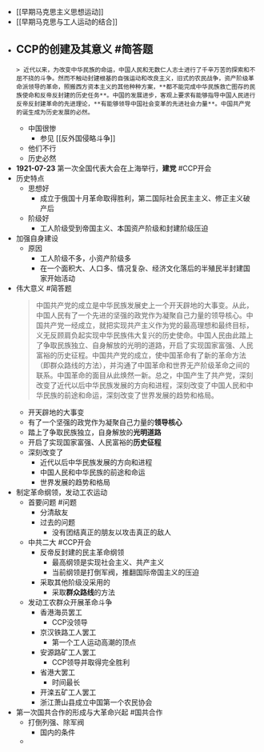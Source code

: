 - [[早期马克思主义思想运动]]
- [[早期马克思与工人运动的结合]]
- CCP的创建及其意义 #简答题
	-
	  > 近代以来，为改变中华民族的命运，中国人民和无数仁人志士进行了千辛万苦的探索和不屈不挠的斗争。然而不触动封建根基的自强运动和改良主义，旧式的农民战争，资产阶级革命派领导的革命，照搬西方资本主义的其他种种方案，**都不能完成中华民族救亡图存的民族使命和反帝反封建的历史任务**。中国的发展进步，客观上要求有能够指导中国人民进行反帝反封建革命的先进理论，**有能够领导中国社会变革的先进社会力量**。中国共产党的诞生成为历史发展的必然。
	- 中国很惨
		- 参见 [[反外国侵略斗争]]
	- 他们不行
	- 历史必然
- **1921-07-23** 第一次全国代表大会在上海举行，**建党** #CCP开会
- 历史特点
	- 思想好
		- 成立于俄国十月革命取得胜利，第二国际社会民主主义、修正主义破产后
	- 阶级好
		- 工人阶级受到帝国主义、本国资产阶级和封建阶级压迫
- 加强自身建设
	- 原因
		- 工人阶级不多，小资产阶级多
		- 在一个面积大、人口多、情况复杂、经济文化落后的半殖民半封建国家开始活动
- 伟大意义 #简答题
  > 中国共产党的成立是中华民族发展史上一个开天辟地的大事变。从此，中国人民有了一个先进的坚强的政党作为凝聚自己力量的领导核心。中国共产党一经成立，就把实现共产主义作为党的最高理想和最终目标，义无反顾肩负起实现中华民族伟大复兴的历史使命。中国人民由此踏上了争取民族独立、自身解放的光明的道路，开启了实现国家富强、人民富裕的历史征程。中国共产党的成立，使中国革命有了新的革命方法（即群众路线的方法），并沟通了中国革命和世界无产阶级革命之间的联系。中国革命的面目从此焕然一新。总之，中国产生了共产党，深刻改变了近代以后中华民族发展的方向和进程，深刻改变了中国人民和中华民族的前途和命运，深刻改变了世界发展的趋势和格局。
	- 开天辟地的大事变
	- 有了一个坚强的政党作为凝聚自己力量的**领导核心**
	- 踏上了争取民族独立，自身解放的**光明道路**
	- 开启了实现国家富强、人民富裕的**历史征程**
	- 深刻改变了
		- 近代以后中华民族发展的方向和进程
		- 中国人民和中华民族的前途和命运
		- 世界发展的趋势和格局
- 制定革命纲领，发动工农运动
	- 首要问题 #问题
		- 分清敌友
		- 过去的问题
			- 没有团结真正的朋友以攻击真正的敌人
	- 中共二大 #CCP开会
		- 反帝反封建的民主革命纲领
			- 最高纲领是实现社会主义、共产主义
			- 当前纲领是打倒军阀，推翻国际帝国主义的压迫
		- 采取其他阶级没采用的
			- 采取**群众路线**的方法
	- 发动工农群众开展革命斗争
		- 香港海员罢工
			- CCP没领导
		- 京汉铁路工人罢工
			- 第一个工人运动高潮的顶点
		- 安源路矿工人罢工
			- CCP领导并取得完全胜利
		- 省港大罢工
			- 时间最长
		- 开滦五矿工人罢工
		- 浙江萧山县成立中国第一个农民协会
- 第一次国共合作的形成与大革命兴起 #国共合作
	- 打倒列强、除军阀
		- 国内的条件
	-